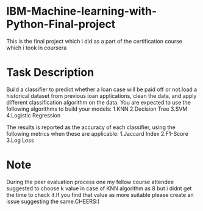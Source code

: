 # IBM-Machine-learning-with-Python-Final-project
This is the final project which i did as a part of the certification course which i took in coursera
# Task Description
Build a classifier to predict whether a loan case will be paid off or not.load a historical dataset from previous loan applications, clean the data, and apply different classification algorithm on the data. You are expected to use the following algorithms to build your models:
1.KNN
2.Decision Tree
3.SVM
4.Logistic Regression

The results is reported as the accuracy of each classifier, using the following metrics when these are applicable:
1.Jaccard Index
2.F1-Score
3.Log Loss

# Note
During the peer evaluation process one my fellow course attendee suggested to choose k value in case of KNN algorithm as 8 but i didnt get the time to check it.If you find that value as more suitable please create an issue suggesting the same.CHEERS:)
